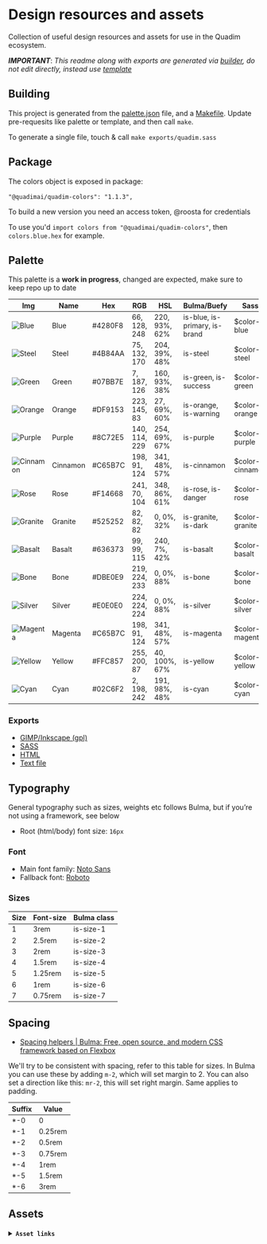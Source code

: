 Design resources and assets
===========================

Collection of useful design resources and assets for use in the Quadim
ecosystem.

***IMPORTANT***: _This readme along with exports are generated via
[builder](bin/builder), do not edit directly, instead use
[template](templates/README.hbs)_

## Building

This project is generated from the [palette.json](palette.json) file, and a [Makefile](Makefile).
Update pre-requesits like palette or template, and then call `make`.

To generate a single file, touch & call `make exports/quadim.sass`

## Package

The colors object is exposed in package:

```
"@quadimai/quadim-colors": "1.1.3",
```

To build a new version you need an access token, @roosta for credentials

To use you'd `import colors from "@quadimai/quadim-colors"`, then `colors.blue.hex` for example.

## Palette

This palette is a **work in progress**, changed are expected, make sure to keep repo up to date

| Img                                                                  | Name             | Hex             | RGB                  | HSL                  | Bulma/Buefy           | Sass              | Score                     |
|----------------------------------------------------------------------|------------------|-----------------|----------------------|----------------------|-----------------------|------------------|---------------------------|
| ![Blue](https://place-hold.it/24x24/4280F8?text=+)   | Blue  | #4280F8  | 66, 128, 248  | 220, 93%, 62%  | is-blue, is-primary, is-brand  | $color--blue   | Solid |
| ![Steel](https://place-hold.it/24x24/4B84AA?text=+)   | Steel  | #4B84AA  | 75, 132, 170  | 204, 39%, 48%  | is-steel  | $color--steel   | Not used |
| ![Green](https://place-hold.it/24x24/07BB7E?text=+)   | Green  | #07BB7E  | 7, 187, 126  | 160, 93%, 38%  | is-green, is-success  | $color--green   | Apprentice |
| ![Orange](https://place-hold.it/24x24/DF9153?text=+)   | Orange  | #DF9153  | 223, 145, 83  | 27, 69%, 60%  | is-orange, is-warning  | $color--orange   | No Score |
| ![Purple](https://place-hold.it/24x24/8C72E5?text=+)   | Purple  | #8C72E5  | 140, 114, 229  | 254, 69%, 67%  | is-purple  | $color--purple   | Expert |
| ![Cinnamon](https://place-hold.it/24x24/C65B7C?text=+)   | Cinnamon  | #C65B7C  | 198, 91, 124  | 341, 48%, 57%  | is-cinnamon  | $color--cinnamon   | Not used |
| ![Rose](https://place-hold.it/24x24/F14668?text=+)   | Rose  | #F14668  | 241, 70, 104  | 348, 86%, 61%  | is-rose, is-danger  | $color--rose   | Not used |
| ![Granite](https://place-hold.it/24x24/525252?text=+)   | Granite  | #525252  | 82, 82, 82  | 0, 0%, 32%  | is-granite, is-dark  | $color--granite   | Not used |
| ![Basalt](https://place-hold.it/24x24/636373?text=+)   | Basalt  | #636373  | 99, 99, 115  | 240, 7%, 42%  | is-basalt  | $color--basalt   | Not used |
| ![Bone](https://place-hold.it/24x24/DBE0E9?text=+)   | Bone  | #DBE0E9  | 219, 224, 233  | 0, 0%, 88%  | is-bone  | $color--bone   | Not used |
| ![Silver](https://place-hold.it/24x24/E0E0E0?text=+)   | Silver  | #E0E0E0  | 224, 224, 224  | 0, 0%, 88%  | is-silver  | $color--silver   | Not used |
| ![Magenta](https://place-hold.it/24x24/C65B7C?text=+)   | Magenta  | #C65B7C  | 198, 91, 124  | 341, 48%, 57%  | is-magenta  | $color--magenta   | Craftsperson |
| ![Yellow](https://place-hold.it/24x24/FFC857?text=+)   | Yellow  | #FFC857  | 255, 200, 87  | 40, 100%, 67%  | is-yellow  | $color--yellow   | Novice |
| ![Cyan](https://place-hold.it/24x24/02C6F2?text=+)   | Cyan  | #02C6F2  | 2, 198, 242  | 191, 98%, 48%  | is-cyan  | $color--cyan   | Not used |

### Exports

- [GIMP/Inkscape (gpl)](exports/quadim.gpl)
- [SASS](exports/quadim.sass)
- [HTML](exports/quadim.html)
- [Text file](exports/quadim.txt)

## Typography

General typography such as sizes, weights etc follows Bulma, but if you’re not using a framework, see below

- Root (html/body) font size: `16px`

### Font

- Main font family: [Noto Sans](https://fonts.google.com/noto)
- Fallback font: [Roboto](https://fonts.google.com/specimen/Roboto)

### Sizes

| Size | Font-size | Bulma class |
|------|-----------|-------------|
| 1    | 3rem      | is-size-1   |
| 2    | 2.5rem    | is-size-2   |
| 3    | 2rem      | is-size-3   |
| 4    | 1.5rem    | is-size-4   |
| 5    | 1.25rem   | is-size-5   |
| 6    | 1rem      | is-size-6   |
| 7    | 0.75rem   | is-size-7   |

## Spacing

- [Spacing helpers | Bulma: Free, open source, and modern CSS framework based on Flexbox](https://bulma.io/documentation/helpers/spacing-helpers/)

We'll try to be consistent with spacing, refer to this table for sizes. In Bulma you can use these by adding `m-2`, which will set margin to 2. You can also set a direction like this: `mr-2`, this will set right margin. Same applies to padding.

| Suffix | Value   |
|--------|---------|
| *-0    | 0       |
| *-1    | 0.25rem |
| *-2    | 0.5rem  |
| *-3    | 0.75rem |
| *-4    | 1rem    |
| *-5    | 1.5rem  |
| *-6    | 3rem    |

## Assets


<details>
<summary><strong><code>Asset links</code></strong></summary>

### Main logo + high contrast + glyph

![logo.svg](assets/logo.svg)
![logo_hi.svg](assets/logo_hi.svg)
![omega.svg](assets/omega.svg)

<hr></hr>

### Avatars
![avatar.png](assets/avatar.png)
![avatar\_square.png](assets/avatar_square.png)
<hr></hr>

## Cornelia
![cornelia.svg](assets/cornelia.svg)
![cornelia\_col.svg](assets/cornelia_col.svg)
![cornelia\_col.svg](assets/cornelia_faq.svg)
<hr></hr>

</details>
